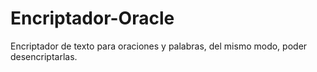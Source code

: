 # Encriptador-Oracle

Encriptador de texto para oraciones y palabras, del mismo modo, poder desencriptarlas.

